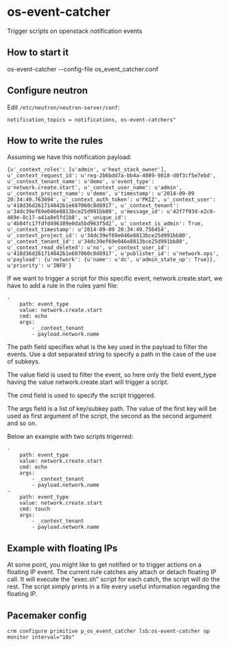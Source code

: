 os-event-catcher
================

Trigger scripts on openstack notification events

How to start it
---------------

os-event-catcher --config-file os_event_catcher.conf

Configure neutron
-----------------

Edit `/etc/neutron/neutron-server/conf`:

    notification_topics = notifications, os-event-catchers"

How to write the rules
----------------------

Assuming we have this notification payload:

```
{u'_context_roles': [u'admin', u'heat_stack_owner'], u'_context_request_id': u'req-2b6bdd7a-bb4a-4089-9818-d0f3cf5e7ebd', u'_context_tenant_name': u'demo', u'event_type': u'network.create.start', u'_context_user_name': u'admin', u'_context_project_name': u'demo', u'timestamp': u'2014-09-09 20:34:49.763694', u'_context_auth_token': u'PKIZ', u'_context_user': u'418d36d261714842b1e607060c8d8917', u'_context_tenant': u'34dc39ef69e046e8813bce25d991bb80', u'message_id': u'42f7f93d-e2c8-469e-8c17-a41a8e5fd1b8', u'_unique_id': u'4b84fc17fdfd496389e0da5bd963f5d2', u'_context_is_admin': True, u'_context_timestamp': u'2014-09-09 20:34:49.756454', u'_context_project_id': u'34dc39ef69e046e8813bce25d991bb80', u'_context_tenant_id': u'34dc39ef69e046e8813bce25d991bb80', u'_context_read_deleted': u'no', u'_context_user_id': u'418d36d261714842b1e607060c8d8917', u'publisher_id': u'network.ops', u'payload': {u'network': {u'name': u'dc', u'admin_state_up': True}}, u'priority': u'INFO'}
```

If we want to trigger a script for this specific event, network.create.start, we have to add a rule in the rules yaml file:

```
-
    path: event_type
    value: network.create.start
    cmd: echo
    args:
        - _context_tenant
        - payload.network.name

```

The path field specifies what is the key used in the payload to filter the events. Use a dot separated string to specify a path in the case of the use of subkeys.

The value field is used to filter the event, so here only the field event_type having the value network.create.start will trigger a script.

The cmd field is used to specify the script triggered.

The args field is a list of key/subkey path. The value of the first key will be used as first argument of the script, the second as the second argument and so on.

Below an example with two scripts trigerred:
```
-
    path: event_type
    value: network.create.start
    cmd: echo
    args:
        - _context_tenant
        - payload.network.name
-
    path: event_type
    value: network.create.start
    cmd: touch
    args:
        - _context_tenant
        - payload.network.name

```

Example with floating IPs
-------------------------

At some point, you might like to get notified or to trigger actions on a floating IP event.
The current rule catches any attach or detach floating IP call.
It will execute the "exec.sh" script for each catch, the script will do the rest.
The script simply prints in a file every useful information regarding the floating IP.

Pacemaker config
----------------

    crm configure primitive p_os_event_catcher lsb:os-event-catcher op monitor interval="10s"
